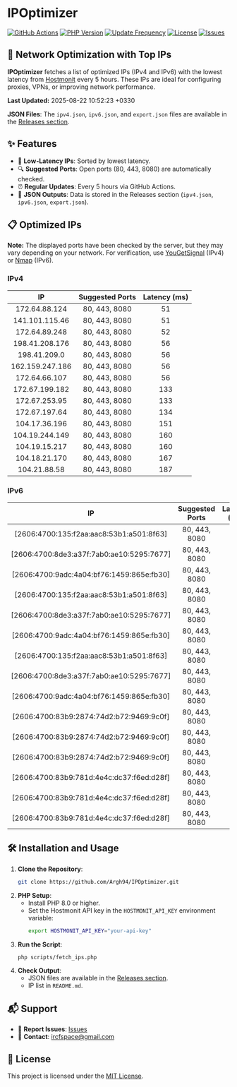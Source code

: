 # IPOptimizer

[![GitHub Actions](https://github.com/Argh94/IPOptimizer/workflows/IPOptimizer/badge.svg)](https://github.com/Argh94/IPOptimizer/actions)
[![PHP Version](https://img.shields.io/badge/PHP-8.0-blue)](https://www.php.net)
[![Update Frequency](https://img.shields.io/badge/Updates-Every%205%20Hours-green)](https://github.com/Argh94/IPOptimizer)
[![License](https://img.shields.io/badge/License-MIT-yellow)](https://opensource.org/licenses/MIT)
[![Issues](https://img.shields.io/github/issues/Argh94/IPOptimizer)](https://github.com/Argh94/IPOptimizer/issues)

## 🚀 Network Optimization with Top IPs

**IPOptimizer** fetches a list of optimized IPs (IPv4 and IPv6) with the lowest latency from [Hostmonit](https://hostmonit.com/) every 5 hours. These IPs are ideal for configuring proxies, VPNs, or improving network performance.

**Last Updated:** 2025-08-22 10:52:23 +0330

**JSON Files**: The `ipv4.json`, `ipv6.json`, and `export.json` files are available in the [Releases section](https://github.com/Argh94/IPOptimizer/releases).

## ✨ Features
- 📡 **Low-Latency IPs**: Sorted by lowest latency.
- 🔍 **Suggested Ports**: Open ports (80, 443, 8080) are automatically checked.
- ⏰ **Regular Updates**: Every 5 hours via GitHub Actions.
- 📄 **JSON Outputs**: Data is stored in the Releases section (`ipv4.json`, `ipv6.json`, `export.json`).

## 📋 Optimized IPs

**Note:** The displayed ports have been checked by the server, but they may vary depending on your network. For verification, use [YouGetSignal](https://www.yougetsignal.com/tools/open-ports/) (IPv4) or [Nmap](https://nmap.org/) (IPv6).

### IPv4
| IP | Suggested Ports | Latency (ms) |
|:---:|:---------------:|:------------:|
| 172.64.88.124 | 80, 443, 8080 | 51 |
| 141.101.115.46 | 80, 443, 8080 | 51 |
| 172.64.89.248 | 80, 443, 8080 | 52 |
| 198.41.208.176 | 80, 443, 8080 | 56 |
| 198.41.209.0 | 80, 443, 8080 | 56 |
| 162.159.247.186 | 80, 443, 8080 | 56 |
| 172.64.66.107 | 80, 443, 8080 | 56 |
| 172.67.199.182 | 80, 443, 8080 | 133 |
| 172.67.253.95 | 80, 443, 8080 | 133 |
| 172.67.197.64 | 80, 443, 8080 | 134 |
| 104.17.36.196 | 80, 443, 8080 | 151 |
| 104.19.244.149 | 80, 443, 8080 | 160 |
| 104.19.15.217 | 80, 443, 8080 | 160 |
| 104.18.21.170 | 80, 443, 8080 | 167 |
| 104.21.88.58 | 80, 443, 8080 | 187 |

### IPv6
| IP | Suggested Ports | Latency (ms) |
|:---:|:---------------:|:------------:|
| [2606:4700:135:f2aa:aac8:53b1:a501:8f63] | 80, 443, 8080 | 3 |
| [2606:4700:8de3:a37f:7ab0:ae10:5295:7677] | 80, 443, 8080 | 3 |
| [2606:4700:9adc:4a04:bf76:1459:865e:fb30] | 80, 443, 8080 | 3 |
| [2606:4700:135:f2aa:aac8:53b1:a501:8f63] | 80, 443, 8080 | 3 |
| [2606:4700:8de3:a37f:7ab0:ae10:5295:7677] | 80, 443, 8080 | 3 |
| [2606:4700:9adc:4a04:bf76:1459:865e:fb30] | 80, 443, 8080 | 3 |
| [2606:4700:135:f2aa:aac8:53b1:a501:8f63] | 80, 443, 8080 | 3 |
| [2606:4700:8de3:a37f:7ab0:ae10:5295:7677] | 80, 443, 8080 | 3 |
| [2606:4700:9adc:4a04:bf76:1459:865e:fb30] | 80, 443, 8080 | 3 |
| [2606:4700:83b9:2874:74d2:b72:9469:9c0f] | 80, 443, 8080 | 152 |
| [2606:4700:83b9:2874:74d2:b72:9469:9c0f] | 80, 443, 8080 | 152 |
| [2606:4700:83b9:2874:74d2:b72:9469:9c0f] | 80, 443, 8080 | 152 |
| [2606:4700:83b9:781d:4e4c:dc37:f6ed:d28f] | 80, 443, 8080 | 156 |
| [2606:4700:83b9:781d:4e4c:dc37:f6ed:d28f] | 80, 443, 8080 | 156 |
| [2606:4700:83b9:781d:4e4c:dc37:f6ed:d28f] | 80, 443, 8080 | 156 |

## 🛠️ Installation and Usage
1. **Clone the Repository**:
   ```bash
   git clone https://github.com/Argh94/IPOptimizer.git
   ```
2. **PHP Setup**:
   - Install PHP 8.0 or higher.
   - Set the Hostmonit API key in the `HOSTMONIT_API_KEY` environment variable:
     ```bash
     export HOSTMONIT_API_KEY="your-api-key"
     ```
3. **Run the Script**:
   ```bash
   php scripts/fetch_ips.php
   ```
4. **Check Output**:
   - JSON files are available in the [Releases section](https://github.com/Argh94/IPOptimizer/releases).
   - IP list in `README.md`.

## 📬 Support
- 🐛 **Report Issues**: [Issues](https://github.com/Argh94/IPOptimizer/issues)
- 📧 **Contact**: [ircfspace@gmail.com](mailto:ircfspace@gmail.com)

## 📄 License
This project is licensed under the [MIT License](https://github.com/Argh94/HandWave/blob/main/LICENCE).
